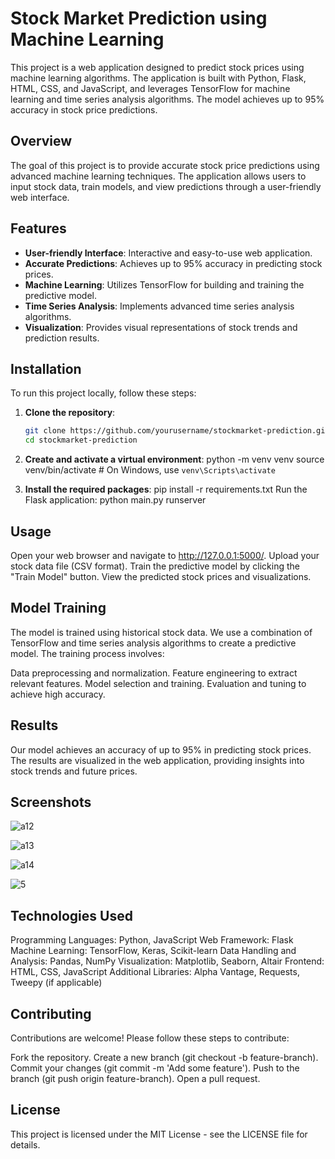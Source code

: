# Stock Market Prediction using Machine Learning

This project is a web application designed to predict stock prices using machine learning algorithms. The application is built with Python, Flask, HTML, CSS, and JavaScript, and leverages TensorFlow for machine learning and time series analysis algorithms. The model achieves up to 95% accuracy in stock price predictions.

## Overview
The goal of this project is to provide accurate stock price predictions using advanced machine learning techniques. The application allows users to input stock data, train models, and view predictions through a user-friendly web interface.

## Features
- **User-friendly Interface**: Interactive and easy-to-use web application.
- **Accurate Predictions**: Achieves up to 95% accuracy in predicting stock prices.
- **Machine Learning**: Utilizes TensorFlow for building and training the predictive model.
- **Time Series Analysis**: Implements advanced time series analysis algorithms.
- **Visualization**: Provides visual representations of stock trends and prediction results.

## Installation
To run this project locally, follow these steps:

1. **Clone the repository**:
   ```bash
   git clone https://github.com/yourusername/stockmarket-prediction.git
   cd stockmarket-prediction
   
2. **Create and activate a virtual environment**:
python -m venv venv
source venv/bin/activate  # On Windows, use `venv\Scripts\activate`

4. **Install the required packages**:
pip install -r requirements.txt
Run the Flask application:
python main.py runserver

## Usage
Open your web browser and navigate to http://127.0.0.1:5000/.
Upload your stock data file (CSV format).
Train the predictive model by clicking the "Train Model" button.
View the predicted stock prices and visualizations.

## Model Training
The model is trained using historical stock data. We use a combination of TensorFlow and time series analysis algorithms to create a predictive model. The training process involves:

Data preprocessing and normalization.
Feature engineering to extract relevant features.
Model selection and training.
Evaluation and tuning to achieve high accuracy.

## Results
Our model achieves an accuracy of up to 95% in predicting stock prices. The results are visualized in the web application, providing insights into stock trends and future prices.

## Screenshots




![a12](https://github.com/pareshkharche/StockMarketPrediction/assets/80632983/db988b69-55c7-4ec5-b47c-ab5b9e6a6fa6)

![a13](https://github.com/pareshkharche/StockMarketPrediction/assets/80632983/03c35df3-9e86-4997-a962-89c6504e5897)

![a14](https://github.com/pareshkharche/StockMarketPrediction/assets/80632983/6990d43b-b94f-4724-ba73-1169c6f5e8cd)

![5](https://github.com/pareshkharche/StockMarketPrediction/assets/80632983/0189031f-f323-43c3-9a2f-e810d9a98ae2)


## Technologies Used
Programming Languages: Python, JavaScript
Web Framework: Flask
Machine Learning: TensorFlow, Keras, Scikit-learn
Data Handling and Analysis: Pandas, NumPy
Visualization: Matplotlib, Seaborn, Altair
Frontend: HTML, CSS, JavaScript
Additional Libraries: Alpha Vantage, Requests, Tweepy (if applicable)

## Contributing
Contributions are welcome! Please follow these steps to contribute:

Fork the repository.
Create a new branch (git checkout -b feature-branch).
Commit your changes (git commit -m 'Add some feature').
Push to the branch (git push origin feature-branch).
Open a pull request.

## License
This project is licensed under the MIT License - see the LICENSE file for details.

